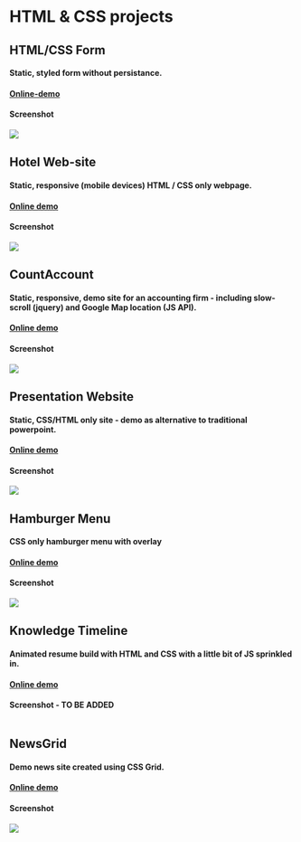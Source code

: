 # HTML & CSS projects

## HTML/CSS Form

#### Static, styled form without persistance.

#### <a target="_blank" rel="noopener noreferrer" href="https://danmalmx.github.io/html_css_form">Online-demo</a>

#### Screenshot

<img src="https://media.giphy.com/media/t9aVFft3RzflXxs7Lf/giphy.gif"/>
 
 
## Hotel Web-site

#### Static, responsive (mobile devices) HTML / CSS only webpage. 

#### <a href="https://danmalmx.github.io/Hotel_webpage">Online demo </a>

#### Screenshot

 <img src="https://media.giphy.com/media/bFcxk4gFdey7lJ9C0L/giphy.gif">
 
 
## CountAccount

#### Static, responsive, demo site for an accounting firm - including slow-scroll (jquery) and Google Map location (JS API).

#### <a href="https://danmalmx.github.io/CountAccount">Online demo </a>

#### Screenshot

 <img src="https://media.giphy.com/media/xVv2vYMgcWc2K2FvQo/giphy.gif" />
 


## Presentation Website

#### Static, CSS/HTML only site - demo as alternative to traditional powerpoint.

#### <a href="https://danmalmx.github.io/presentation_website/">Online demo </a>

#### Screenshot

 <img src="https://media.giphy.com/media/26tmkELphQQL4kni1p/giphy.gif" />



## Hamburger Menu

#### CSS only hamburger menu with overlay

#### <a href="https://danmalmx.github.io/css_hamburger_menu">Online demo </a>

#### Screenshot

 <img src="https://media.giphy.com/media/dllBxBmlVF4QNo8VFg/giphy.gif" />
 
 
## Knowledge Timeline

#### Animated resume build with HTML and CSS with a little bit of JS sprinkled in.

#### <a href="https://danmalmx.github.io/knowledge_timeline">Online demo </a>

#### Screenshot - TO BE ADDED

 <img src="" />
 


## NewsGrid

#### Demo news site created using CSS Grid.

#### <a href="https://danmalmx.github.io/NewsGrid">Online demo </a>

#### Screenshot

 <img src="https://media.giphy.com/media/43MXUjQki4toKd1vv1/giphy.gif" />
